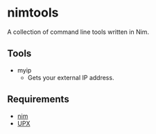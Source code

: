 # nimtools
A collection of command line tools written in Nim.

## Tools
* myip
  * Gets your external IP address.

## Requirements
* [nim](https://nim-lang.org)
* [UPX](https://upx.github.io)
